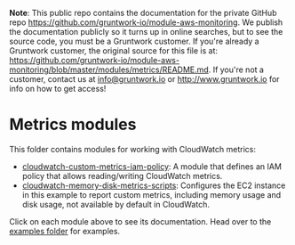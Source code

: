 **Note**: This public repo contains the documentation for the private GitHub repo <https://github.com/gruntwork-io/module-aws-monitoring>.
We publish the documentation publicly so it turns up in online searches, but to see the source code, you must be a Gruntwork customer.
If you're already a Gruntwork customer, the original source for this file is at: <https://github.com/gruntwork-io/module-aws-monitoring/blob/master/modules/metrics/README.md>.
If you're not a customer, contact us at <info@gruntwork.io> or <http://www.gruntwork.io> for info on how to get access!

# Metrics modules

This folder contains modules for working with CloudWatch metrics:

* [cloudwatch-custom-metrics-iam-policy](./cloudwatch-custom-metrics-iam-policy): A module that defines
  an IAM policy that allows reading/writing CloudWatch metrics.
* [cloudwatch-memory-disk-metrics-scripts](./cloudwatch-memory-disk-metrics-scripts): Configures the EC2
  instance in this example to report custom metrics, including memory usage and disk usage, not available by default in
  CloudWatch.

Click on each module above to see its documentation. Head over to the [examples folder](/examples) for examples.

